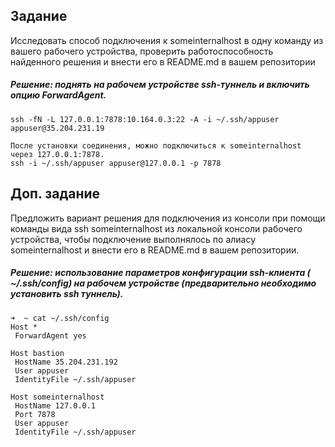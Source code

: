 ## Задание
Исследовать способ подключения к someinternalhost в одну команду из вашего рабочего устройства, проверить работоспособность найденного решения и внести его в README.md в вашем репозитории

##### Решение: поднять на рабочем устройстве ssh-туннель и включить опцию ForwardAgent.
```
ssh -fN -L 127.0.0.1:7878:10.164.0.3:22 -A -i ~/.ssh/appuser appuser@35.204.231.19

После установки соединения, можно подключиться к someinternalhost через 127.0.0.1:7878.
ssh -i ~/.ssh/appuser appuser@127.0.0.1 -p 7878
```

## Доп. задание
Предложить вариант решения для подключения из консоли при помощи команды вида ssh someinternalhost из локальной консоли рабочего устройства, чтобы подключение выполнялось по алиасу someinternalhost и внести его в README.md в вашем репозитории.

##### Решение: использование параметров конфигурации ssh-клиента ( ~/.ssh/config) на рабочем устройстве (предварительно необходимо установить ssh туннель).

```
➜  ~ cat ~/.ssh/config 
Host *
 ForwardAgent yes

Host bastion
 HostName 35.204.231.192
 User appuser
 IdentityFile ~/.ssh/appuser

Host someinternalhost
 HostName 127.0.0.1
 Port 7878
 User appuser
 IdentityFile ~/.ssh/appuser

```